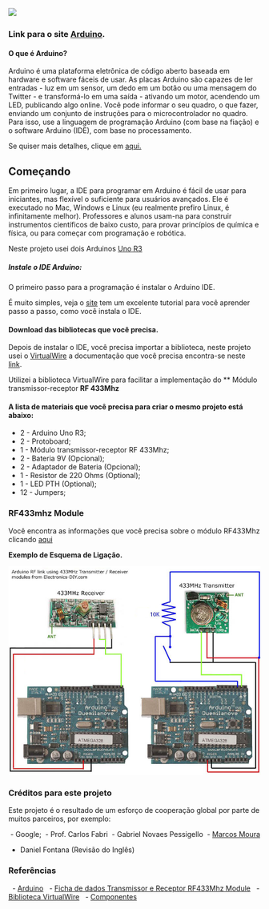 ![](https://www.arduino.cc/en/uploads/Trademark/ArduinoCommunityLogo.png)

### Link para o site [Arduino](https://www.arduino.cc/https://www.arduino.cc/).

#### O que é Arduino?

Arduino é uma plataforma eletrônica de código aberto baseada em hardware e software fáceis de usar. As placas Arduino são capazes de ler entradas - luz em um sensor, um dedo em um botão ou uma mensagem do Twitter - e transformá-lo em uma saída - ativando um motor, acendendo um LED, publicando algo online. Você pode informar o seu quadro, o que fazer, enviando um conjunto de instruções para o microcontrolador no quadro. Para isso, use a linguagem de programação Arduino (com base na fiação) e o software Arduino (IDE), com base no processamento.

Se quiser mais detalhes, clique em [aqui.](Https://www.arduino.cc/pt/Guide/Introdução)


## Começando

Em primeiro lugar, a IDE para programar em Arduino é fácil de usar para iniciantes, mas flexível o suficiente para usuários avançados. Ele é executado no Mac, Windows e Linux (eu realmente prefiro Linux, é infinitamente melhor). Professores e alunos usam-na para construir instrumentos científicos de baixo custo, para provar princípios de química e física, ou para começar com programação e robótica.

Neste projeto usei dois Arduinos [Uno R3](https://store.arduino.cc/arduino-uno-rev3)

##### Instale o IDE Arduino:

O primeiro passo para a programação é instalar o Arduino IDE.

É muito simples, veja o [site](https://www.arduino.cc/en/Main/Software) tem um excelente tutorial para você aprender passo a passo, como você instala o IDE.

#### Download das bibliotecas que você precisa.

Depois de instalar o IDE, você precisa importar a biblioteca, neste projeto usei o [VirtualWire](http://www.airspayce.com/mikem/arduino/VirtualWire/VirtualWire-1.27.zip) a documentação que você precisa encontra-se neste [link](https://www.pjrc.com/teensy/td_libs_VirtualWire.html).

Utilizei a biblioteca VirtualWire para facilitar a implementação do ** Módulo transmissor-receptor **RF 433Mhz**

#### A lista de materiais que você precisa para criar o mesmo projeto está abaixo:

- 2 - Arduino Uno R3;
- 2 - Protoboard;
- 1 - Módulo transmissor-receptor RF 433Mhz;
- 2 - Bateria 9V (Opcional);
- 2 - Adaptador de Bateria (Opcional);
- 1 - Resistor de 220 Ohms (Optional);
- 1 - LED PTH (Optional);
- 12 - Jumpers;

### RF433mhz Module

Você encontra as informações que você precisa sobre o módulo RF433Mhz clicando [aqui](https://www.filipeflop.com/produto/modulo-rf-transmissor-receptor-433mhz-am/)

**Exemplo de Esquema de Ligação.**

![](images/image.jpg)

### Créditos para este projeto

Este projeto é o resultado de um esforço de cooperação global por parte de muitos parceiros, por exemplo:

 - Google;
 - Prof. Carlos Fabri
 - Gabriel Novaes Pessigello
 - [Marcos Moura](https://www.linkedin.com/in/marcos-moura-22238b105)
 - Daniel Fontana (Revisão do Inglês)

### Referências ###

  - [Arduino](https://www.arduino.cc/)
  - [Ficha de dados Transmissor e Receptor RF433Mhz Module](https://www.filipeflop.com/produto/modulo-rf-transmissor-receptor-433mhz-am/)
  - [Biblioteca VirtualWire](https://www.pjrc.com/teensy/td_libs_VirtualWire.html)
  - [Componentes](https://www.googleadservices.com/pagead/aclk?sa=L&ai=DChcSEwilr6jdi_TXAhVFgJEKHU4FA1IYABAIGgJjZQ&ohost=www.google.com.br&cid=CAESEeD2i1POhdG0cASuDiqL_N03&sig=AOD64_22oKjpmyoDaCp5BxeiXaWFfCNRVg&ctype=5&q=&ved=0ahUKEwir6Zndi_TXAhXBkpAKHaTPAzkQ9aACCDU&adurl=)

